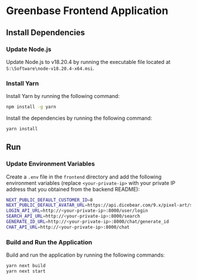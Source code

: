 # Greenbase Frontend Application

## Install Dependencies

### Update Node.js
Update Node.js to v18.20.4 by running the executable file located at `S:\Software\node-v18.20.4-x64.msi`.

### Install Yarn

Install Yarn by running the following command:
```bash
npm install -g yarn
```

Install the dependencies by running the following command:
```bash
yarn install
```

## Run

### Update Environment Variables

Create a `.env` file in the `frontend` directory and add the following environment variables (replace `<your-private-ip>` with your private IP address that you obtained from the backend README):

```bash
NEXT_PUBLIC_DEFAULT_CUSTOMER_ID=8
NEXT_PUBLIC_DEFAULT_AVATAR_URL=https://api.dicebear.com/9.x/pixel-art/svg?seed=Greenbase%20User
LOGIN_API_URL=http://<your-private-ip>:8000/user/login
SEARCH_API_URL=http://<your-private-ip>:8000/search
GENERATE_ID_URL=http://<your-private-ip>:8000/chat/generate_id
CHAT_API_URL=http://<your-private-ip>:8000/chat
```

### Build and Run the Application

Build and run the application by running the following commands:
```bash
yarn next build
yarn next start
```
